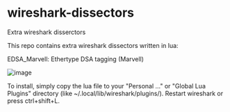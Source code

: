 # wireshark-dissectors
Extra wireshark disserctors

This repo contains extra wireshark dissectors written in lua:

EDSA_Marvell: Ethertype DSA tagging (Marvell)

![image](https://user-images.githubusercontent.com/836788/139790677-9288cf72-d31f-467e-afad-a006b1dd6c9d.png)

To install, simply copy the lua file to your "Personal ..." or "Global Lua Plugins" directory (like ~/.local/lib/wireshark/plugins/).
Restart wireshark or press ctrl+shift+L.
